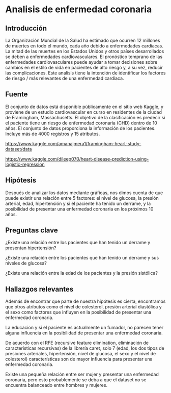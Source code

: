 # Analisis de enfermedad coronaria

## Introducción

La Organización Mundial de la Salud ha estimado que ocurren 12 millones de muertes en todo el mundo, cada año debido a enfermedades cardíacas. La mitad de las muertes en los Estados Unidos y otros países desarrollados se deben a enfermedades cardiovasculares. El pronóstico temprano de las enfermedades cardiovasculares puede ayudar a tomar decisiones sobre cambios en el estilo de vida en pacientes de alto riesgo y, a su vez, reducir las complicaciones. Este analisis tiene la intención de identificar los factores de riesgo / más relevantes de una enfermedad cardíaca.



## Fuente

El conjunto de datos está disponible públicamente en el sitio web Kaggle, y proviene de un estudio cardiovascular en curso en residentes de la ciudad de Framingham, Massachusetts. El objetivo de la clasificación es predecir si el paciente tiene un riesgo de enfermedad coronaria (CHD) dentro de 10 años. El conjunto de datos proporciona la información de los pacientes. Incluye más de 4000 registros y 15 atributos.

https://www.kaggle.com/amanajmera1/framingham-heart-study-dataset/data

https://www.kaggle.com/dileep070/heart-disease-prediction-using-logistic-regression



## Hipótesis

Después de analizar los datos mediante gráficas, nos dimos cuenta de que puede existir una relación entre 5 factores: el nivel de glucosa, la presión arterial, edad, hipertensión y si el paciente ha tenido un derrame, y la posibilidad de presentar una enfermedad coronaria en los próximos 10 años.



## Preguntas clave

¿Existe una relación entre los pacientes que han tenido un derrame y presentan hipertensión?

¿Existe una relación entre los pacientes que han tenido un derrame y sus niveles de glucosa?

¿Existe una relación entre la edad de los pacientes y la presión sistólica?



## Hallazgos relevantes

Además de encontrar que parte de nuestra hipótesis es cierta, encontramos que otros atributos como el nivel de colesterol, presión arterial diastólica y el sexo como factores que influyen en la posibilidad de presentar una enfermedad coronaria.

La educacion y si el paciente es actualmente un fumador, no parecen tener alguna influencia en la posibilidad de presentar una enfermedad coronaria.

De acuerdo con el RFE (recursive feature elimination, eliminación de características recursivas) de la librería caret,  solo 7 (edad, los dos tipos de presiones arteriales, hipertensión, nivel de glucosa, el sexo y el nivel de colesterol) características son de mayor influencia para presentar una enfermedad coronaria.

Existe  una pequeña relación entre ser mujer y presentar una enfermedad coronaria, pero esto probablemente se deba a que el dataset no se encuentra balanceado entre hombres  y mujeres.
